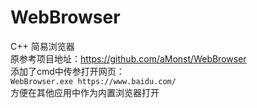 # WebBrowser
C++ 简易浏览器  
原参考项目地址：https://github.com/aMonst/WebBrowser  
添加了cmd中传参打开网页：  
`WebBrowser.exe https://www.baidu.com/`  
方便在其他应用中作为内置浏览器打开